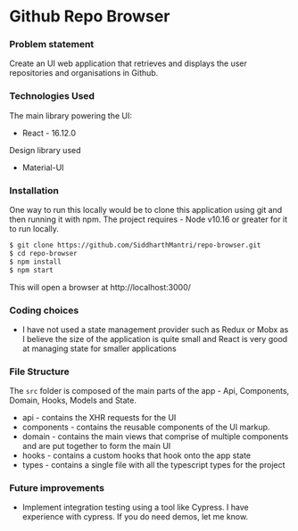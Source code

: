 # Github Repo Browser

### Problem statement

Create an UI web application that retrieves and displays the user repositories and organisations in Github.

### Technologies Used

The main library powering the UI:
  - React - 16.12.0

Design library used
  - Material-UI

### Installation

One way to run this locally would be to clone this application using git and then running it with npm.
The project requires - Node v10.16 or greater for it to run locally.

```sh
$ git clone https://github.com/SiddharthMantri/repo-browser.git
$ cd repo-browser
$ npm install
$ npm start
```
This will open a browser at http://localhost:3000/


### Coding choices

- I have not used a state management provider such as Redux or Mobx as I believe the size of the application is quite small and React is very good at managing state for smaller applications



### File Structure
The `src` folder is composed of the main parts of the app - Api, Components, Domain, Hooks, Models and State. 

- api - contains the XHR requests for the UI
- components - contains the reusable components of the UI markup. 
- domain - contains the main views that comprise of multiple components and are put together to form the main UI 
- hooks - contains a custom hooks that hook onto the app state
- types - contains a single file with all the typescript types for the project




### Future improvements
- Implement integration testing using a tool like Cypress. I have experience with cypress. If you do need demos, let me know. 

